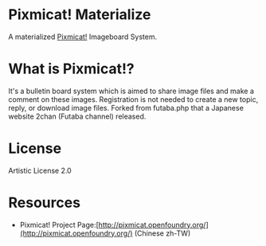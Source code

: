 # Pixmicat! Materialize
A materialized [Pixmicat!](https://github.com/pixmicat/pixmicat) Imageboard System.
# What is Pixmicat!?
It's a bulletin board system which is aimed to share image files and make a comment on these images. Registration is not needed to create a new topic, reply, or download image files. Forked from futaba.php that a Japanese website 2chan (Futaba channel) released.
# License
Artistic License 2.0
# Resources
- Pixmicat! Project Page:[http://pixmicat.openfoundry.org/](http://pixmicat.openfoundry.org/) (Chinese zh-TW)
